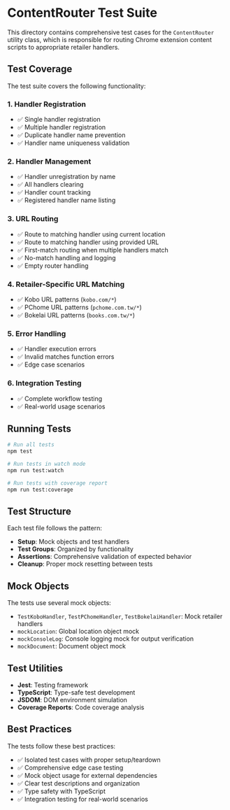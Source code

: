 # ContentRouter Test Suite

This directory contains comprehensive test cases for the `ContentRouter` utility class, which is responsible for routing Chrome extension content scripts to appropriate retailer handlers.

## Test Coverage

The test suite covers the following functionality:

### 1. Handler Registration
- ✅ Single handler registration
- ✅ Multiple handler registration
- ✅ Duplicate handler name prevention
- ✅ Handler name uniqueness validation

### 2. Handler Management
- ✅ Handler unregistration by name
- ✅ All handlers clearing
- ✅ Handler count tracking
- ✅ Registered handler name listing

### 3. URL Routing
- ✅ Route to matching handler using current location
- ✅ Route to matching handler using provided URL
- ✅ First-match routing when multiple handlers match
- ✅ No-match handling and logging
- ✅ Empty router handling

### 4. Retailer-Specific URL Matching
- ✅ Kobo URL patterns (`kobo.com/*`)
- ✅ PChome URL patterns (`pchome.com.tw/*`)
- ✅ Bokelai URL patterns (`books.com.tw/*`)

### 5. Error Handling
- ✅ Handler execution errors
- ✅ Invalid matches function errors
- ✅ Edge case scenarios

### 6. Integration Testing
- ✅ Complete workflow testing
- ✅ Real-world usage scenarios

## Running Tests

```bash
# Run all tests
npm test

# Run tests in watch mode
npm run test:watch

# Run tests with coverage report
npm run test:coverage
```

## Test Structure

Each test file follows the pattern:
- **Setup**: Mock objects and test handlers
- **Test Groups**: Organized by functionality
- **Assertions**: Comprehensive validation of expected behavior
- **Cleanup**: Proper mock resetting between tests

## Mock Objects

The tests use several mock objects:
- `TestKoboHandler`, `TestPChomeHandler`, `TestBokelaiHandler`: Mock retailer handlers
- `mockLocation`: Global location object mock
- `mockConsoleLog`: Console logging mock for output verification
- `mockDocument`: Document object mock

## Test Utilities

- **Jest**: Testing framework
- **TypeScript**: Type-safe test development
- **JSDOM**: DOM environment simulation
- **Coverage Reports**: Code coverage analysis

## Best Practices

The tests follow these best practices:
- ✅ Isolated test cases with proper setup/teardown
- ✅ Comprehensive edge case testing
- ✅ Mock object usage for external dependencies
- ✅ Clear test descriptions and organization
- ✅ Type safety with TypeScript
- ✅ Integration testing for real-world scenarios